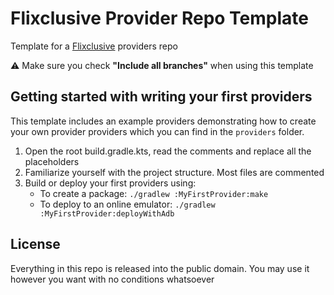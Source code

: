 # Flixclusive Provider Repo Template

Template for a [Flixclusive](https://github.com/rhenwinch/Flixclusive) providers repo

⚠️ Make sure you check **"Include all branches"** when using this template

 
## Getting started with writing your first providers

This template includes an example providers demonstrating how to create your own provider providers which you can find in the `providers` folder.

1. Open the root build.gradle.kts, read the comments and replace all the placeholders
2. Familiarize yourself with the project structure. Most files are commented
3. Build or deploy your first providers using:
   - To create a package: `./gradlew :MyFirstProvider:make`
   - To deploy to an online emulator: `./gradlew :MyFirstProvider:deployWithAdb`

## License

Everything in this repo is released into the public domain. You may use it however you want with no conditions whatsoever
